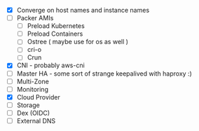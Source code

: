   - [x] Converge on host names and instance names
  - [ ] Packer AMIs
    - [ ] Preload Kubernetes
    - [ ] Preload Containers
    - [ ] Ostree ( maybe use for os as well )
    - [ ] cri-o
    - [ ] Crun
  - [x] CNI - probably aws-cni
  - [ ] Master HA - some sort of strange keepalived with haproxy :)
  - [ ] Multi-Zone
  - [ ] Monitoring
  - [x] Cloud Provider
  - [ ] Storage
  - [ ] Dex (OIDC)
  - [ ] External DNS
